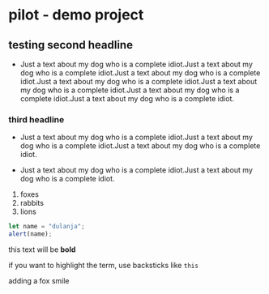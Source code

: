 # pilot - demo project

## testing second headline

- Just a text about my dog who is a complete idiot.Just a text about my dog who is a complete idiot.Just a text about my dog who is a complete idiot.Just a text about my dog who is a complete idiot.Just a text about my dog who is a complete idiot.Just a text about my dog who is a complete idiot.Just a text about my dog who is a complete idiot.

### third headline

- Just a text about my dog who is a complete idiot.Just a text about my dog who is a complete idiot.Just a text about my dog who is a complete idiot.

- Just a text about my dog who is a complete idiot.Just a text about my dog who is a complete idiot.

1. foxes
1. rabbits
1. lions

```js
let name = "dulanja";
alert(name);
```

this text will be **bold**

if you want to highlight the term, use backsticks like `this`

adding a fox smile
